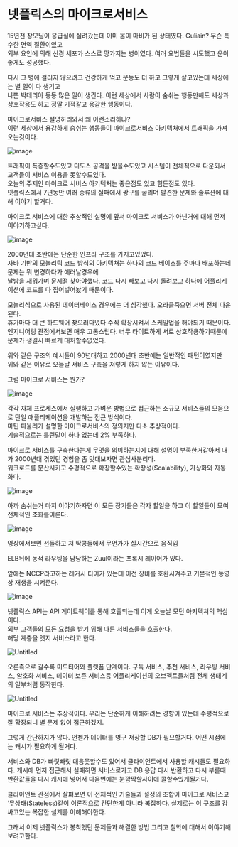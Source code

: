 # 넷플릭스의 마이크로서비스

15년전 장모님이 응급실에 실려갔는데 이미 몸이 마비가 된 상태였다. Guliain? 무슨 특수한 면역 질환이였고  
외부 요인에 의해 신경 세포가 스스로 망가지는 병이였다. 여러 요법들을 시도했고 운이 좋게도 성공했다.  
  
다시 그 병에 걸리지 않으려고 건강하게 먹고 운동도 더 하고 그렇게 살고있는데 세상에는 별 일이 다 생기고        
나쁜 박테리아 등등 많은 일이 생긴다. 이런 세상에서 사람이 숨쉬는 행동만해도 세상과 상호작용도 하고 정말 기적같고 용감한 행동이다.                   
  
마이크로서비스 설명하러와서 왜 이런소리하냐?       
이런 세상에서 용감하게 숨쉬는 행동들이 마이크로서비스 아키텍처에서 트래픽을 가져오는것이다.    

![image](https://user-images.githubusercontent.com/72185011/173217775-4b253e63-2291-4d80-85dc-b4bf518aa69b.png)

트래픽이 폭증할수도있고 디도스 공격을 받을수도있고 시스템이 전체적으로 다운되서 고객들이 서비스 이용을 못할수도있다.            
오늘의 주제인 마이크로 서비스 아키텍처는 좋은점도 있고 힘든점도 있다.                 
넷플릭스에서 7년동안 여러 종류의 실패에서 짱구를 굴리며 발견한 문제와 솔루션에 대해 이야기 할거다.    

마이크로 서비스에 대한 추상적인 설명에 앞서 마이크로 서비스가 아닌거에 대해 먼저 이야기하고싶다.  

![image](https://user-images.githubusercontent.com/72185011/173218034-d41af445-183b-4568-b0b9-f1ca7977197a.png) 

2000년대 초반에는 단순한 인프라 구조를 가지고있었다.  
자바 기반의 모놀리틱 코드 방식의 아키텍쳐는 하나의 코드 베이스를 주마다 배포하는데 문제는 뭐 변경하다가 에러날경우에    
날밤을 새워가며 문제점 찾아야했다. 코드 다시 빼보고 다시 돌려보고 하나에 어플리케이션에 코드를 다 집어넣어놨기 때문이다.   

모놀리식으로 사용된 데이터베이스 경우에는 더 심각했다. 오라클죽으면 서버 전체 다운된다.       
휴가마다 더 큰 하드웨어 찾으러다녔다 수직 확장시켜서 스케일업을 해야되기 때문이다.                   
엔지니어링 관점에서보면 매우 고통스럽다. 너무 타이트하게 서로 상호작용하기때문에 문제가 생길시 빠르게 대처할수없었다.        

위와 같은 구조의 예시들이 90년대하고 2000년대 초반에는 일반적인 패턴이였지만   
위와 같은 이유로 오늘날 서비스 구축을 저렇게 하지 않는 이유이다.  

그럼 마이크로 서비스는 뭔가?  

![image](https://user-images.githubusercontent.com/72185011/173218542-4987a64c-7ff9-4f97-919a-67e6aea518f1.png)

각각 자체 프로세스에서 실행하고 가벼운 방법으로 접근하는 소규모 서비스들의 모음으로 단일 애플리케이션을 개발하는 접근 방식이다.   
마틴 파울러가 설명한 마이크로서비스의 정의지만 다소 추상적이다.  
기술적으로는 틀린말이 하나 없는데 2% 부족하다.   
   
마이크로 서비스를 구축한다는게 무엇을 의미하는지에 대해 설명이 부족한거같아서 내가 2000년대 겪었던 경험을 좀 덧대보자면 관심사분리다.   
워크로드를 분산시키고 수평적으로 확장할수있는 확장성(Scalability), 가상화와 자동화다.

![image](https://user-images.githubusercontent.com/72185011/173218732-5d6e8b2a-1be1-40aa-bc3e-330dd7aa14b3.png)

아까 숨쉬는거 마저 이야기하자면 이 모든 장기들은 각자 할일을 하고  이 할일들이 모여 전체적인 조화를이룬다. 

![image](https://user-images.githubusercontent.com/72185011/173218878-0e53998e-3fd3-470a-94b5-35809b84c77a.png)

영상에서보면 선들하고 저 딱콩들에서 무언가가 실시간으로 움직임  

ELB뒤에 동적 라우팅을 담당하는 Zuul이라는 프록시 레이어가 있다.  

앞에는 NCCP라고하는 레거시 티어가 있는데 이전 장비를 호환시켜주고 기본적인 동영상 재생을 시켜준다.  

![image](https://user-images.githubusercontent.com/72185011/173218919-cf31254c-2342-4182-a068-f3696f82f41f.png)


넷플릭스 API는 API 게이트웨이를 통해 호출되는데 이게 오늘날 모던 아키텍쳐의 핵심이다.  
외부 고객들의 모든 요청을 받기 위해 다른 서비스들을 호출한다.  
해당 계층을 엣지 서비스라고 한다.   

![Untitled](https://s3-us-west-2.amazonaws.com/secure.notion-static.com/e5d513b5-8fdf-4065-8cc6-03b970bb802d/Untitled.png)

오른족으로 갈수록 미드티어와 플랫폼 단계이다. 구독 서비스, 추천 서비스, 라우팅 서비스, 암호화 서비스, 데이터 보존 서비스등 어플리케이션의 오브젝트들처럼 전체 생태계의 일부처럼 동작한다.

![Untitled](https://s3-us-west-2.amazonaws.com/secure.notion-static.com/08fc646d-afa0-45bf-a299-cc901978a649/Untitled.png)

마이크로 서비스는 추상적이다. 우리는 단순하게 이해하려는 경향이 있는데 수평적으로 잘 확장되니 별 문제 없이 접근하겠지.

그렇게 간단하지가 않다. 언젠가 데이터를 영구 저장할 DB가 필요할거다. 어떤 시점에는 캐시가 필요하게 될거다. 

서비스와 DB가 빠릿빠릿 대응못할수도 있어서 클라이언트에서 사용할 캐시들도 필요하다. 캐시에 먼저 접근해서 실패하면 서비스로가고 DB 응답 다시 반환하고 다시 부를때 반환값들을 다시 캐시에 넣어서 다음번에는 눈깜짝할사이에 콜할수있게될거다.

클라이언트 관점에서 살펴보면 이 전체적인 기술들과 설정의 조합이 마이크로 서비스고 ‘무상태(Stateless)같이 이론적으로 간단한게 아니라 복잡하다. 실제로는 이 구조를 감싸고있는 복잡한 설계를 이해해야한다.

그래서 이제 넷플릭스가 봉착했던 문제들과 해결한 방법 그리고 철학에 대해서 이야기해보려고한다.
